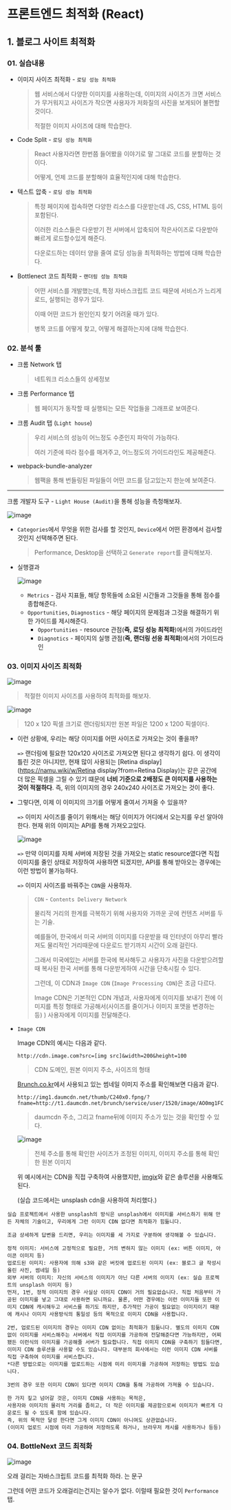 # 프론트엔드 최적화 (React)

## 1. 블로그 사이트 최적화

### 01. 실습내용

* 이미지 사이즈 최적화 - `로딩 성능 최적화`

  > 웹 서비스에서 다양한 이미지를 사용하는데, 이미지의 사이즈가 크면 서비스가 무거워지고 사이즈가 작으면 사용자가 저화질의 사진을 보게되어 불편할 것이다.
  >
  > 적절한 이미지 사이즈에 대해 학습한다.

* Code Split - `로딩 성능 최적화`

  > React 사용자라면 한번쯤 들어봤을 이야기로 말 그대로 코드를 분할하는 것이다.
  >
  > 어떻게, 언제 코드를 분할해야 효율적인지에 대해 학습한다.

* 텍스트 압축 - `로딩 성능 최적화`

  > 특정 페이지에 접속하면 다양한 리소스를 다운받는데 JS, CSS, HTML 등이 포함된다.
  >
  > 이러한 리소스들은 다운받기 전 서버에서 압축되어 작은사이즈로 다운받아 빠르게 로드할수있게 해준다.
  >
  > 다운로드하는 데이터 양을 줄여 로딩 성능을 최적화하는 방법에 대해 학습한다.

* Bottlenect 코드 최적화 - `랜더링 성능 최적화`

  > 어떤 서비스를 개발했는데, 특정 자바스크립트 코드 때문에 서비스가 느리게 로드, 실행되는 경우가 있다.
  >
  > 이때 어떤 코드가 원인인지 찾기 어려울 때가 있다.
  >
  > 병목 코드를 어떻게 찾고, 어떻게 해결하는지에 대해 학습한다.

### 02. 분석 툴

* 크롬 Network 탭

  > 네트워크 리소스들의 상세정보

* 크롬 Performance 탭

  > 웹 페이지가 동작할 때 실행되는 모든 작업들을 그래프로 보여준다.

* 크롬 Audit 탭 (`Light house`)

  > 우리 서비스의 성능이 어느정도 수준인지 파악이 가능하다.
  >
  > 여러 기준에 따라 점수를 매겨주고, 어느정도의 가이드라인도 제공해준다.

* webpack-bundle-analyzer

  > 웹팩을 통해 번들링된 파일들이 어떤 코드를 담고있는지 한눈에 보여준다.

<hr/>

크롬 개발자 도구 - `Light House (Audit)`을 통해 성능을 측청해보자.

![image](https://user-images.githubusercontent.com/52653793/97550946-ad5b2880-1a15-11eb-8115-b7b50bf4d52c.png)

* `Categories`에서 무엇을 위한 검사를 할 것인지, `Device`에서 어떤 환경에서 검사할 것인지 선택해주면 된다.

  > Performance, Desktop을 선택하고 `Generate report`를 클릭해보자.

* 실행결과

  ![image](https://user-images.githubusercontent.com/52653793/97551426-4f7b1080-1a16-11eb-8b9f-acac5c953711.png)

  * `Metrics` - 검사 지표들, 해당 항목들에 소요된 시간들과 그것들을 통해 점수를 종합해준다.
  * `Opportunities`, `Diagnostics` - 해당 페이지의 문제점과 그것을 해결하기 위한 가이드를 제시해준다.
    * `Opportunities` - resource 관점(**즉, 로딩 성능 최적화**)에서의 가이드라인
    * `Diagnotics` - 페이지의 실행 관점(**즉, 랜더링 선응 최적화**)에서의 가이드라인

### 03. 이미지 사이즈 최적화

![image](https://user-images.githubusercontent.com/52653793/97555674-bcdd7000-1a1b-11eb-8d03-ab2c916ba4d5.png)

> 적절한 이미지 사이즈를 사용하여 최적화를 해보자.

![image](https://user-images.githubusercontent.com/52653793/97555783-e6969700-1a1b-11eb-9fa6-b12ac3daa7c9.png)

> 120 x 120 픽셀 크기로 랜더링되지만 원본 파일은 1200 x 1200 픽셀이다.

* 이런 상황에, 우리는 해당 이미지를 어떤 사이즈로 가져오는 것이 좋을까?

  `=>` 랜더링에 필요한 120x120 사이즈로 가져오면 된다고 생각하기 쉽다. 이 생각이 틀린 것은 아니지만, 현재 많이 사용되는 [Retina display](https://namu.wiki/w/Retina display?from=Retina Display)는 같은 공간에 더 많은 픽셀을 그릴 수 있기 떄문에 **너비 기준으로 2배정도 큰 이미지를 사용하는 것이 적절하다**. 즉, 위의 이미지의 경우 240x240 사이즈로 가져오는 것이 좋다.

* 그렇다면, 이제 이 이미지의 크기를 어떻게 줄여서 가져올 수 있을까?

  `=>` 이미지 사이즈를 줄이기 위해서는 해당 이미지가 어디에서 오는지를 우선 알아야한다. 현재 위의 이미지는 API를 통해 가져오고있다.

  ![image](https://user-images.githubusercontent.com/52653793/97557112-b05a1700-1a1d-11eb-8737-b0e85cd4ab03.png)

  `=>` 만약 이미지를 자체 서버에 저장된 것을 가져오는 static resource였다면 직접 이미지를 줄인 상태로 저장하여 사용하면 되겠지만, API를 통해 받아오는 경우에는 이런 방법이 불가능하다.

  `=>` 이미지 사이즈를 바꿔주는 `CDN`을 사용하자.

  > `CDN` - `Contents Delivery Network`
  >
  > 물리적 거리의 한계를 극복하기 위해 사용자와 가까운 곳에 컨텐츠 서버를 두는 기술.
  >
  > 예를들어, 한국에서 미국 서버의 이미지를 다운받을 때 인터넷이 아무리 빨라져도 물리적인 거리때문에 다운로드 받기까지 시간이 오래 걸린다.
  >
  > 그래서 미국에있는 서버를 한국에 복사해두고 사용자가 사진을 다운받으려할 때 복사된 한국 서버를 통해 다운받게하여 시간을 단축시킬 수 있다.
  >
  > 그런데, 이 CDN과 `Image CDN` (`Image Processing CDN`)은 조금 다르다.
  >
  > Image CDN은 기본적인 CDN 개념과, 사용자에게 이미지를 보내기 전에 이미지를 특정 형태로 가공해서(사이즈를 줄이거나 이미지 포맷을 변경하는 등) ) 사용자에게 이미지를 전달해준다.

* `Image CDN`

  Image CDN의 예시는 다음과 같다.

  ```
  http://cdn.image.com?src=[img src]&width=200&height=100
  ```

  > CDN 도메인, 원본 이미지 주소, 사이즈의 형태

  [Brunch.co.kr](https://brunch.co.kr/)에서 사용되고 있는 썸네일 이미지 주소를 확인해보면 다음과 같다.

  ```
  http://img1.daumcdn.net/thumb/C240x0.fpng/?fname=http://t1.daumcdn.net/brunch/service/user/1520/image/AO0mg1FCqIGjrRtYSvN0GSUJVdk.png
  ```

  > daumcdn 주소, 그리고 fname뒤에 이미지 주소가 있는 것을 확인할 수 있다.

  ![image](https://user-images.githubusercontent.com/52653793/97559129-61fa4780-1a20-11eb-84cd-fd8c59f6eaee.png)

  > 전체 주소를 통해 확인한 사이즈가 조정된 이미지, 이미지 주소를 통해 확인한 원본 이미지

  위 예시에서는 CDN을 직접 구축하여 사용했지만, [imgix](https://www.imgix.com/)와 같은 솔루션을 사용해도 된다.

  (실습 코드에서는 unsplash cdn을 사용하여 처리했다.)

```
실습 프로젝트에서 사용한 unsplash의 방식은 unsplash에서 이미지를 서비스하기 위해 만든 자체의 기술이고, 우리에게 그런 이미지 CDN 없다면 최적화가 힘듦니다. 

조금 상세하게 답변을 드리면, 우리는 이미지를 세 가지로 구분하여 생각해볼 수 있습니다. 

정적 이미지: 서비스에 고정적으로 필요한, 거의 변하지 않는 이미지 (ex: 버튼 이미지, 아이콘 이미지 등)
업로드된 이미지: 사용자에 의해 s3와 같은 버킷에 업로드된 이미지 (ex: 블로그 글 작성시 올린 사진, 썸네일 등)
외부 서버의 이미지: 자신의 서비스의 이미지가 아닌 다른 서버의 이미지 (ex: 실습 프로젝트의 unsplash 이미지 등)
먼저, 1번, 정적 이미지의 경우 사실상 이미지 CDN이 거의 필요없습니다. 직접 처음부터 가공된 이미지를 넣고 그대로 사용하면 되니까요. 물론, 어떤 경우에는 이런 이미지들 또한 이미지 CDN에 캐시해두고 서비스를 하기도 하지만, 추가적인 가공이 필요없는 이미지이기 때문에 캐시나 이미지 사용방식의 통일성 등의 목적으로 이미지 CDN을 사용합니다.

2번, 업로드된 이미지의 경우는 이미지 CDN 없이는 최적화가 힘듦니다. 별도의 이미지 CDN 없이 이미지를 서비스해주는 서버에서 직접 이미지를 가공하여 전달해준다면 가능하지만, 어찌됐든 이런식의 이미지를 가공해줄 서버가 필요합니다. 직접 이미지 CDN을 구축하기 힘들다면, 이미지 CDN 솔루션을 사용할 수도 있습니다. 대부분의 회사에서는 이런 이미지 CDN 서버를 직접 구축하여 이미지를 서비스합니다.
*다른 방법으로는 이미지를 업로드하는 시점에 미리 이미지를 가공하여 저장하는 방법도 있습니다.

3번의 경우 또한 이미지 CDN이 있다면 이미지 CDN을 통해 가공하여 가져올 수 있습니다.

한 가지 짚고 넘어갈 것은, 이미지 CDN을 사용하는 목적은,
사용자와 이미지의 물리적 거리를 좁히고, 더 작은 이미지를 제공함으로써 이미지가 빠르게 다운로드 될 수 있도록 함에 있습니다. 
즉, 위의 목적만 달성 한다면 그게 이미지 CDN이 아니여도 상관없습니다.
(이미지 업로드 시점에 미리 가공하여 저장하도록 하거나, 브라우저 캐시를 사용하거나 등등)
```

### 04. BottleNext 코드 최적화 

![image](https://user-images.githubusercontent.com/52653793/97713764-998df000-1b03-11eb-864e-e2663e14f924.png)

오래 걸리는 자바스크립트 코드를 최적화 하라. 는 문구

그런데 어떤 코드가 오래걸리는건지는 알수가 없다. 이럴때 필요한 것이 `Performance`탭.





